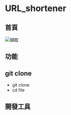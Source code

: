 # URL_shortener
## 首頁
![擷取](https://user-images.githubusercontent.com/97713225/216062891-6124af4c-0161-4409-839a-f9c2a113aa4d.PNG)
## 功能
## git clone
+ git clone 
+ cd file
## 開發工具
